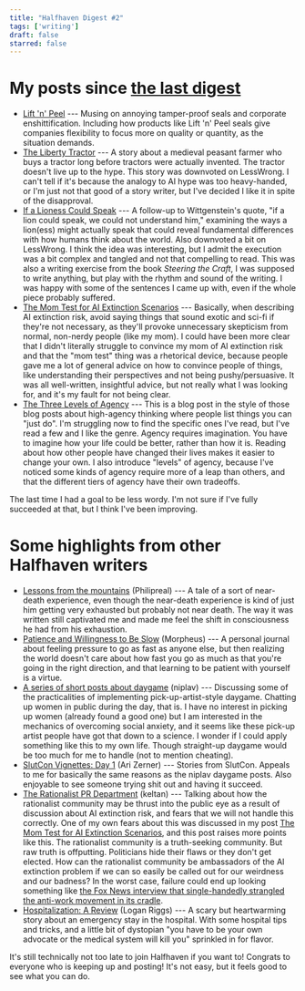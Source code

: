```yaml
---
title: "Halfhaven Digest #2"
tags: ['writing']
draft: false
starred: false
---
```


# My posts since [the last digest](https://taylorgordonlunt.substack.com/p/halfhaven-digest-1)
- [Lift 'n' Peel](https://taylorgordonlunt.substack.com/p/lift-n-peel) --- Musing on annoying tamper-proof seals and corporate enshittification. Including how products like Lift 'n' Peel seals give companies flexibility to focus more on quality or quantity, as the situation demands.
- [The Liberty Tractor](https://taylorgordonlunt.substack.com/p/the-liberty-tractor) --- A story about a medieval peasant farmer who buys a tractor long before tractors were actually invented. The tractor doesn't live up to the hype. This story was downvoted on LessWrong. I can't tell if it's because the analogy to AI hype was too heavy-handed, or I'm just not that good of a story writer, but I've decided I like it in spite of the disapproval.
- [If a Lioness Could Speak](https://taylorgordonlunt.substack.com/p/if-a-lioness-could-speak) --- A follow-up to Wittgenstein's quote, "if a lion could speak, we could not understand him," examining the ways a lion(ess) might actually speak that could reveal fundamental differences with how humans think about the world. Also downvoted a bit on LessWrong. I think the idea was interesting, but I admit the execution was a bit complex and tangled and not that compelling to read. This was also a writing exercise from the book *Steering the Craft*, I was supposed to write anything, but play with the rhythm and sound of the writing. I was happy with some of the sentences I came up with, even if the whole piece probably suffered.
- [The Mom Test for AI Extinction Scenarios](https://taylorgordonlunt.substack.com/p/the-mom-test-for-ai-extinction-scenarios) --- Basically, when describing AI extinction risk, avoid saying things that sound exotic and sci-fi if they're not necessary, as they'll provoke unnecessary skepticism from normal, non-nerdy people (like my mom). I could have been more clear that I didn't literally struggle to convince my mom of AI extinction risk and that the "mom test" thing was a rhetorical device, because people gave me a lot of general advice on how to convince people of things, like understanding their perspectives and not being pushy/persuasive. It was all well-written, insightful advice, but not really what I was looking for, and it's my fault for not being clear.
- [The Three Levels of Agency](https://taylorgordonlunt.substack.com/p/the-three-levels-of-agency) --- This is a blog post in the style of those blog posts about high-agency thinking where people list things you can "just do". I'm struggling now to find the specific ones I've read, but I've read a few and I like the genre. Agency requires imagination. You have to imagine how your life could be better, rather than how it is. Reading about how other people have changed their lives makes it easier to change your own. I also introduce "levels" of agency, because I've noticed some kinds of agency require more of a leap than others, and that the different tiers of agency have their own tradeoffs.

The last time I had a goal to be less wordy. I'm not sure if I've fully succeeded at that, but I think I've been improving. 

# Some highlights from other Halfhaven writers
- [Lessons from the mountains](https://www.lesswrong.com/posts/iiruYyyR9LjdFz4QW/lessons-from-the-mountains) (Philipreal) --- A tale of a sort of near-death experience, even though the near-death experience is kind of just him getting very exhausted but probably not near death. The way it was written still captivated me and made me feel the shift in consciousness he had from his exhaustion.
- [Patience and Willingness to Be Slow](https://www.lesswrong.com/posts/ikyeLEK2Lqpei72xb/patience-and-willingness-to-be-slow) (Morpheus) --- A personal journal about feeling pressure to go as fast as anyone else, but then realizing the world doesn't care about how fast you go as much as that you're going in the right direction, and that learning to be patient with yourself is a virtue.
- [A series of short posts about daygame](https://niplav.site/notes_on_pickup.html#Waiting_Outside_a_Shop_Is_Rarely_Worth_It) (niplav) --- Discussing some of the practicalities of implementing pick-up-artist-style daygame. Chatting up women in public during the day, that is. I have no interest in picking up women (already found a good one) but I am interested in the mechanics of overcoming social anxiety, and it seems like these pick-up artist people have got that down to a science. I wonder if I could apply something like this to my own life. Though straight-up daygame would be too much for me to handle (not to mention cheating).
- [SlutCon Vignettes: Day 1](https://arizerner.com/posts/slutcon-vignettes-day-1/) (Ari Zerner) --- Stories from SlutCon. Appeals to me for basically the same reasons as the niplav daygame posts. Also enjoyable to see someone trying shit out and having it succeed.
- [The Rationalist PR Department](https://keltan.substack.com/p/the-rationalist-pr-department) (keltan) --- Talking about how the rationalist community may be thrust into the public eye as a result of discussion about AI extinction risk, and fears that we will not handle this correctly. One of my own fears about this was discussed in my post [The Mom Test for AI Extinction Scenarios](https://taylorgordonlunt.substack.com/p/the-mom-test-for-ai-extinction-scenarios), and this post raises more points like this. The rationalist community is a truth-seeking community. But raw truth is offputting. Politicians hide their flaws or they don't get elected. How can the rationalist community be ambassadors of the AI extinction problem if we can so easily be called out for our weirdness and our badness? In the worst case, failure could end up looking something like [the Fox News interview that single-handedly strangled the anti-work movement in its cradle](https://www.youtube.com/watch?v=9JAsHN4yOcg).
- [Hospitalization: A Review](https://www.lesswrong.com/posts/5kSbx2vPTRhjiNHfe/hospitalization-a-review) (Logan Riggs) --- A scary but heartwarming story about an emergency stay in the hospital. With some hospital tips and tricks, and a little bit of dystopian "you have to be your own advocate or the medical system will kill you" sprinkled in for flavor.

It's still technically not too late to join Halfhaven if you want to! Congrats to everyone who is keeping up and posting! It's not easy, but it feels good to see what you can do.
